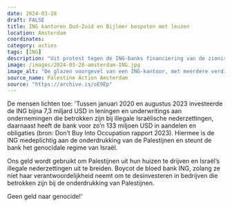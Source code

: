 ```yaml
---
date: 2024-03-28
draft: FALSE
title: ING kantoren Oud-Zuid en Bijlmer bespoten met leuzen
location: Amsterdam
coordinates: 
category: acties
tags: [ING]
description: "Uit protest tegen de ING-banks financiering van de zionistische bezetting van Palestina, bespuiten mensen in Amsterdam de kantoren Oud-zuid en Bijlmer met rode verf, waaronder met het woord 'genocidaal'."
image: /images/2024-03-28-amsterdam-ING.jpg
image_alt: "De glazen voorgevel van een ING-kantoor, met meerdere verdiepingen met wachtruimte, kantoren en bureaus van buitenaf zichtbaar. Op de voorgevel staat ook een leeuw van het ING-logo en de tekst (in het Engels) 'doe je ding'. Op de ingangdraaideur en meerdere delen van de gevel zitten rode vlekken verf. Ook staat er het woord 'genociaal' gespoten."
source_name: Palestine Action Amsterdam
source: "https://archive.is/oE9Ep"
---
```

De mensen lichten toe: 'Tussen januari 2020 en augustus 2023 investeerde de ING bijna 7,3 miljard USD in leningen en underwritings aan ondernemingen die betrokken zijn bij illegale Israëlische nederzettingen, daarnaast heeft de bank voor zo’n 133 miljoen USD in aandelen en obligaties (bron: Don’t Buy Into Occupation rapport 2023). Hiermee is de ING medeplichtig aan de onderdrukking van de Palestijnen en steunt de bank het genocidale regime van Israël.

Ons geld wordt gebruikt om Palestijnen uit hun huizen te drijven en Israël’s illegale nederzettingen uit te breiden. Boycot de bloed bank ING, zolang ze niet haar verantwoordelijkheid neemt om te desinvesteren in bedrijven die betrokken zijn bij de onderdrukking van Palestijnen. 

Geen geld naar genocide!'